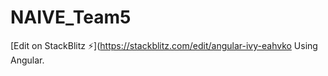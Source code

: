 # NAIVE_Team5

[Edit on StackBlitz ⚡️](https://stackblitz.com/edit/angular-ivy-eahvko
Using Angular.

